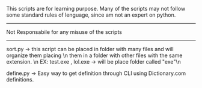 This scripts are for learning purpose.
Many of the scripts may not follow some standard rules of lenguage,
since am not an expert on python.
*****************************
Not Responsabile for any misuse of the scripts
*******************************
sort.py -> this script can be placed in folder with many files and will organize them placing
           \n them in a folder with other files with the same extension.
           \n EX: test.exe , lol.exe -> will be place folder called "exe"\n
           
define.py -> Easy way to get definition through CLI using Dictionary.com definitions.

